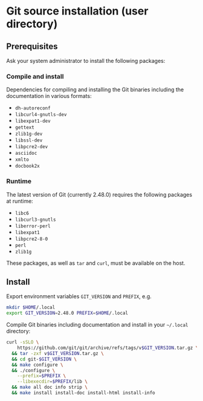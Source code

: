 # Git source installation (user directory)



## Prerequisites

Ask your system administrator to install the following packages:

### Compile and install

Dependencies for compiling and installing the Git binaries including the
documentation in various formats:

*  `dh-autoreconf`
*  `libcurl4-gnutls-dev`
*  `libexpat1-dev`
*  `gettext`
*  `zlib1g-dev`
*  `libssl-dev`
*  `libpcre2-dev`
*  `asciidoc`
*  `xmlto`
*  `docbook2x`

### Runtime

The latest version of Git (currently 2.48.0) requires the following packages at
runtime:

*  `libc6`
*  `libcurl3-gnutls`
*  `liberror-perl`
*  `libexpat1`
*  `libpcre2-8-0`
*  `perl`
*  `zlib1g`

These packages, as well as `tar` and `curl`, must be available on the host.

## Install

Export environment variables `GIT_VERSION` and `PREFIX`, e.g.

```bash
mkdir $HOME/.local
export GIT_VERSION=2.48.0 PREFIX=$HOME/.local
```

Compile Git binaries including documentation and install in your `~/.local`
directory:

```bash
curl -sSLO \
    https://github.com/git/git/archive/refs/tags/v$GIT_VERSION.tar.gz \
  && tar -zxf v$GIT_VERSION.tar.gz \
  && cd git-$GIT_VERSION \
  && make configure \
  && ./configure \
    --prefix=$PREFIX \
    --libexecdir=$PREFIX/lib \
  && make all doc info strip \
  && make install install-doc install-html install-info
```
